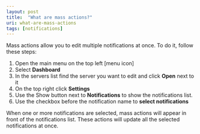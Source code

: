 ```yaml
---
layout: post
title:  "What are mass actions?"
uri: what-are-mass-actions
tags: [notifications]
---
```


Mass actions allow you to edit multiple notifications at once. To do it, follow these steps:

<!-- more -->

1.  Open the main menu on the top left \[menu icon\]
2.  Select **Dashboard**
3.  In the servers list find the server you want to edit and click **Open** next to it
4.  On the top right click **Settings**
5.  Use the Show button next to **Notifications** to show the notifications list.
6.  Use the checkbox before the notification name to **select notifications**

When one or more notifications are selected, mass actions will appear in front of the notifications list. These actions will update all the selected notifications at once.